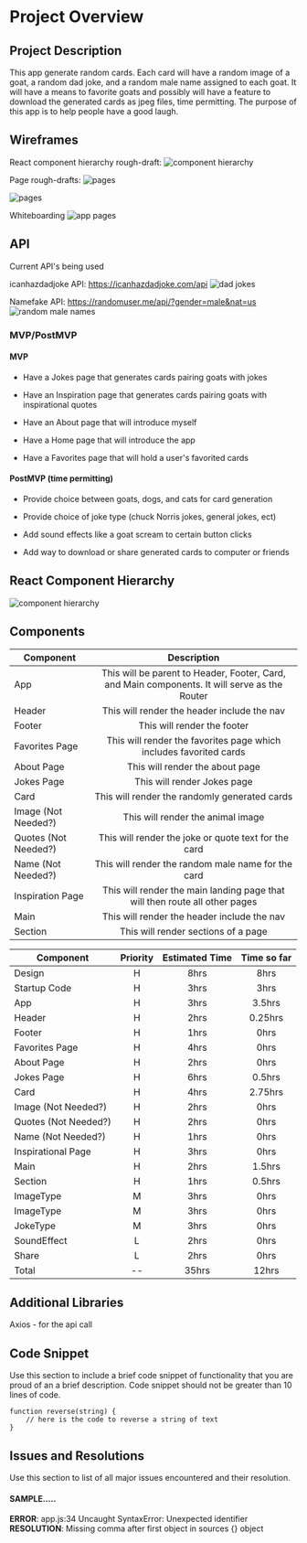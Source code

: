 
# Project Overview


## Project Description

This app generate random cards. Each card will have a random image of a goat, a random dad joke, and a random male name assigned to each goat. It will have a means to favorite goats and possibly will have a feature to download the generated cards as jpeg files, time permitting. The purpose of this app is to help people have a good laugh.

## Wireframes

React component hierarchy rough-draft:
![component hierarchy](https://res.cloudinary.com/dldktffdd/image/upload/v1566589248/proj%202/project%20worksheet/wireframing/Image_from_iOS_2_sktsxn.jpg)

Page rough-drafts:
![pages](https://res.cloudinary.com/dldktffdd/image/upload/v1566589248/proj%202/project%20worksheet/wireframing/Image_from_iOS_1_owdoer.jpg)

![pages](https://res.cloudinary.com/dldktffdd/image/upload/v1566589248/proj%202/project%20worksheet/wireframing/Image_from_iOS_x7g7of.jpg)

Whiteboarding
![app pages](https://res.cloudinary.com/dldktffdd/image/upload/v1566589248/proj%202/project%20worksheet/wireframing/Image_from_iOS_3_rlbxej.jpg)

## API

Current API's being used

icanhazdadjoke API: https://icanhazdadjoke.com/api
![dad jokes](https://res.cloudinary.com/dldktffdd/image/upload/v1566913736/proj%202/project%20worksheet/api%20screenshots/Screen_Shot_2019-08-27_at_9.47.43_AM_xh1ozi.png)

Namefake API: https://randomuser.me/api/?gender=male&nat=us
![random male names](https://res.cloudinary.com/dldktffdd/image/upload/v1566913731/proj%202/project%20worksheet/api%20screenshots/Screen_Shot_2019-08-27_at_9.39.45_AM_zpqpvl.png)


### MVP/PostMVP

#### MVP

- Have a Jokes page that generates cards pairing goats with jokes

- Have an Inspiration page that generates cards pairing goats with inspirational quotes

- Have an About page that will introduce myself

- Have a Home page that will introduce the app

- Have a Favorites page that will hold a user's favorited cards


#### PostMVP (time permitting)

- Provide choice between goats, dogs, and cats for card generation

- Provide choice of joke type (chuck Norris jokes, general jokes, ect)

- Add sound effects like a goat scream to certain button clicks

- Add way to download or share generated cards to computer or friends


## React Component Hierarchy

![component hierarchy](https://res.cloudinary.com/dldktffdd/image/upload/v1566914187/proj%202/project%20worksheet/wireframing/Image_from_iOS_4_trd2rt.jpg)

## Components

| Component | Description |
| --- | :---: |  
| App | This will be parent to Header, Footer, Card, and Main components. It will serve as the Router|
| Header | This will render the header include the nav |
| Footer | This will render the footer |
| Favorites Page | This will render the favorites page which includes favorited cards|
| About Page | This will render the about page |
| Jokes Page | This will render Jokes page |
| Card | This will render the randomly generated cards |
| Image (Not Needed?)| This will render the animal image |
| Quotes (Not Needed?)| This will render the joke or quote text for the card |
| Name (Not Needed?)| This will render the random male name for the card |
| Inspiration Page | This will render the main landing page that will then route all other pages |
| Main | This will render the header include the nav |
| Section | This will render sections of a page |


| Component | Priority | Estimated Time | Time so far |
| --- | :---: |  :---: | :---: |
| Design | H | 8hrs| 8hrs |
| Startup Code | H | 3hrs| 3hrs |
| App | H | 3hrs| 3.5hrs |
| Header | H | 2hrs| 0.25hrs |
| Footer | H | 1hrs| 0hrs |
| Favorites Page | H | 4hrs| 0hrs |
| About Page | H | 2hrs| 0hrs |
| Jokes Page | H | 6hrs| 0.5hrs |
| Card | H | 4hrs| 2.75hrs |
| Image (Not Needed?)| H | 2hrs| 0hrs |
| Quotes (Not Needed?)| H | 2hrs| 0hrs |
| Name (Not Needed?)| H | 1hrs| 0hrs |
| Inspirational Page | H | 3hrs| 0hrs |
| Main | H | 2hrs| 1.5hrs |
| Section | H | 1hrs| 0.5hrs |
| ImageType | M | 3hrs| 0hrs |
| ImageType | M | 3hrs| 0hrs |
| JokeType | M | 3hrs| 0hrs |
| SoundEffect | L | 2hrs| 0hrs |
| Share | L | 2hrs| 0hrs |
| Total | -- | 35hrs| 12hrs |

## Additional Libraries
 Axios - for the api call

## Code Snippet

Use this section to include a brief code snippet of functionality that you are proud of an a brief description.  Code snippet should not be greater than 10 lines of code.

```
function reverse(string) {
	// here is the code to reverse a string of text
}
```

## Issues and Resolutions
 Use this section to list of all major issues encountered and their resolution.

#### SAMPLE.....
**ERROR**: app.js:34 Uncaught SyntaxError: Unexpected identifier                                
**RESOLUTION**: Missing comma after first object in sources {} object
